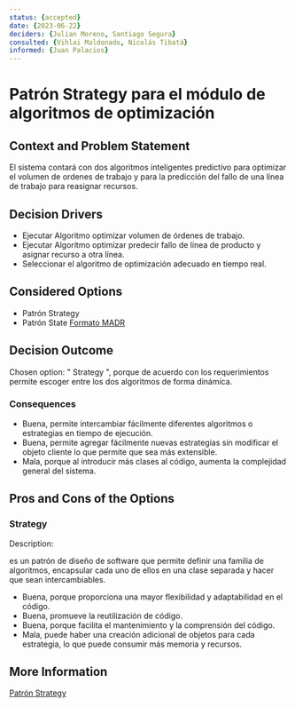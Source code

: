 ```yaml
---
status: {accepted}
date: {2023-06-22}
deciders: {Julian Moreno, Santiago Segura}
consulted: {Vihlai Maldonado, Nicolás Tibatá}
informed: {Juan Palacios}
---
```


# Patrón Strategy para el módulo de algoritmos de optimización

## Context and Problem Statement

El sistema contará con dos algoritmos inteligentes predictivo para optimizar el volumen de ordenes de trabajo y para la predicción del fallo de una línea de trabajo para reasignar recursos.

## Decision Drivers

* Ejecutar Algoritmo optimizar volumen de órdenes de trabajo.
* Ejecutar Algoritmo optimizar predecir fallo de línea de producto y asignar recurso a otra línea.
* Seleccionar el algoritmo de optimización adecuado en tiempo real.

## Considered Options

* Patrón Strategy
* Patrón State [Formato MADR](MADR_3_5_1.md)
## Decision Outcome

Chosen option: " Strategy ", porque de acuerdo con los requerimientos permite escoger entre los dos algoritmos de forma dinámica.

### Consequences

* Buena, permite intercambiar fácilmente diferentes algoritmos o estrategias en tiempo de ejecución.
* Buena, permite agregar fácilmente nuevas estrategias sin modificar el objeto cliente lo que permite que sea más extensible.
* Mala, porque al introducir más clases al código, aumenta la complejidad general del sistema.
  
## Pros and Cons of the Options

### Strategy

Description:

es un patrón de diseño de software que permite definir una familia de algoritmos, encapsular cada uno de ellos en una clase separada y hacer que sean intercambiables.

* Buena, porque proporciona una mayor flexibilidad y adaptabilidad en el código.
* Buena, promueve la reutilización de código.
* Buena, porque facilita el mantenimiento y la comprensión del código.
* Mala, puede haber una creación adicional de objetos para cada estrategia, lo que puede consumir más memoria y recursos.

## More Information
[Patrón Strategy](https://refactoring.guru/design-patterns/strategy)
